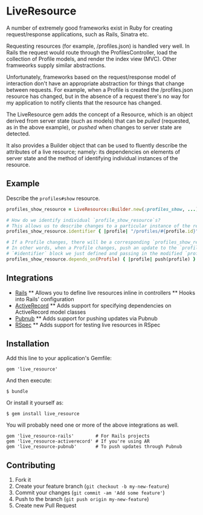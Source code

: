 # LiveResource

A number of extremely good frameworks exist in Ruby for creating request/response applications, such as Rails,
Sinatra etc.

Requesting resources (for example, /profiles.json) is handled very well. In Rails the request would route through the
ProfilesController, load the collection of Profile models, and render the index view (MVC). Other framweorks supply
similar abstractions.

Unfortunately, frameworks based on the request/response model of interaction don't have an appropriate abstraction
for things that change between requests. For example, when a Profile is created the /profiles.json resource has
changed, but in the absence of a request there's no way for my application to notify clients that the resource has
changed.

The LiveResource gem adds the concept of a Resource, which is an object derived from server state (such as models) that
can be *pulled* (requested, as in the above example), or *pushed* when changes to server state are detected.

It also provides a Builder object that can be used to fluently describe the attributes of a live resource; namely:
its dependencies on elements of server state and the method of identifying individual instances of the resource.

## Example

Describe the `profiles#show` resource.

```ruby
profiles_show_resource = LiveResource::Builder.new(:profiles_show, ...)

# How do we identify individual `profile_show_resource`s?
# This allows us to describe changes to a particular instance of the resource.
profiles_show_resource.identifier { |profile| "/profiles/#{profile.id}" }

# If a Profile changes, there will be a corresponding `profiles_show_resource` instance that changes.
# In other words, when a Profile changes, push an update to the `profiles_show_resource` identified by the calling the
# `#identifier` block we just defined and passing in the modified `profile` instance.
profiles_show_resource.depends_on(Profile) { |profile| push(profile) }
```

## Integrations

* [Rails](http://github.com/live-resource/rails)
** Allows you to define live resources inline in controllers
** Hooks into Rails' configuration
* [ActiveRecord](http://github.com/live-resource/rails)
** Adds support for specifying dependencies on ActiveRecord model classes
* [Pubnub](http://github.com/live-resource/pubnub)
** Adds support for pushing updates via Pubnub
* [RSpec](http://github.com/live-resource/rspec)
** Adds support for testing live resources in RSpec

## Installation

Add this line to your application's Gemfile:

    gem 'live_resource'

And then execute:

    $ bundle

Or install it yourself as:

    $ gem install live_resource

You will probably need one or more of the above integrations as well.

    gem 'live_resource-rails'        # For Rails projects
    gem 'live_resource-activerecord' # If you're using AR
    gem 'live_resource-pubnub'       # To push updates through Pubnub

## Contributing

1. Fork it
2. Create your feature branch (`git checkout -b my-new-feature`)
3. Commit your changes (`git commit -am 'Add some feature'`)
4. Push to the branch (`git push origin my-new-feature`)
5. Create new Pull Request
